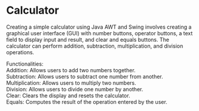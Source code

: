 # Calculator

Creating a simple calculator using Java AWT and Swing involves creating a graphical user interface (GUI) with number buttons, operator buttons, a text field to display input and 
result, and clear and equals buttons.
The calculator can perform addition, subtraction, multiplication, and division operations.

Functionalities: <br>
Addition: Allows users to add two numbers together.<br>
Subtraction: Allows users to subtract one number from another.<br>
Multiplication: Allows users to multiply two numbers.<br>
Division: Allows users to divide one number by another.<br>
Clear: Clears the display and resets the calculator.<br>
Equals: Computes the result of the operation entered by the user.<br>
